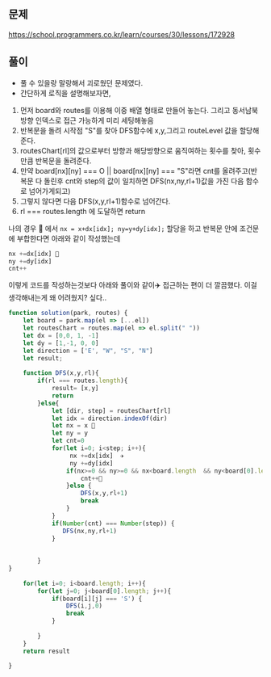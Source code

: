 ## 문제
https://school.programmers.co.kr/learn/courses/30/lessons/172928
## 풀이
- 풀 수 있을랑 말랑해서 괴로웠던 문제였다.
- 간단하게 로직을 설명해보자면,
1. 먼저 board와 routes를 이용해 이중 배열 형태로 만들어 놓는다. 그리고 동서남북 방향 인덱스로 접근 가능하게 미리 세팅해놓음<br/>
2. 반복문을 돌려 시작점 "S"를 찾아 DFS함수에 x,y,그리고 routeLevel 값을 할당해준다. <br/>
3. routesChart[rl]의 값으로부터 방향과 해당방향으로 움직여하는 횟수를 찾아, 횟수만큼 반복문을 돌려준다.
4. 만약 board[nx][ny] === O || board[nx][ny] === "S"라면 cnt를 올려주고(반복문 다 돌린후 cnt와 step의 값이 일치하면 DFS(nx,ny,rl+1)값을 가진 다음 함수로 넘어가게되고)</br> 
5. 그렇지 않다면 다음 DFS(x,y,rl+1)함수로 넘어간다. 
6. rl === routes.length 에 도달하면 return

나의 경우  🍙  에서 ```nx = x+dx[idx]; ny=y+dy[idx];``` 할당을 하고  반복문 안에 조건문에 부합한다면 아래와 같이 작성했는데
 ```jsx
 nx +=dx[idx] 🔮 
 ny +=dy[idx]
 cnt++
 ``` 
 이렇게 코드를 작성하는것보다 아래와 풀이와 같이✈️ 접근하는 편이 더 깔끔했다. 이걸 생각해내는게 왜 어려웠지? 싶다..<br/>

```jsx
function solution(park, routes) {
    let board = park.map(el => [...el])
    let routesChart = routes.map(el => el.split(" "))
    let dx = [0,0, 1, -1]
    let dy = [1,-1, 0, 0]
    let direction = ['E', "W", "S", "N"]
    let result; 
    
    function DFS(x,y,rl){
        if(rl === routes.length){
            result= [x,y]
            return
        }else{
            let [dir, step] = routesChart[rl]
            let idx = direction.indexOf(dir)
            let nx = x 🍙
            let ny = y 
            let cnt=0
            for(let i=0; i<step; i++){
                 nx +=dx[idx]  ✈️
                 ny +=dy[idx]
                if(nx>=0 && ny>=0 && nx<board.length  && ny<board[0].length  && (board[nx][ny] === "O" || board[nx][ny] === "S")) {
                    cnt++🔮
                }else {
                    DFS(x,y,rl+1)  
                    break
                }
            }
            if(Number(cnt) === Number(step)) {
               DFS(nx,ny,rl+1)
            }
            
          
        }
}
    
    for(let i=0; i<board.length; i++){
        for(let j=0; j<board[0].length; j++){
            if(board[i][j] === 'S') {
                DFS(i,j,0)
                break
            }
            
        }
    }
    return result
    
}
```
